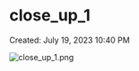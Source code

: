 # close_up_1

Created: July 19, 2023 10:40 PM

![close_up_1.png](close_up_1%2060d2598c4dd34cb1b269eae37b3292b0/close_up_1.png)